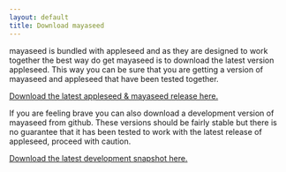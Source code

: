 ```yaml
---
layout: default
title: Download mayaseed
---
```


mayaseed is bundled with appleseed and as they are designed to work together the best way do get mayaseed is to download the latest version appleseed. This way you can be sure that you are getting a version of mayaseed and appleseed that have been tested together. 

[Download the latest appleseed & mayaseed release here.](http://appleseedhq.net/downloads)

If you are feeling brave you can also download a development version of mayaseed from github. These versions should be fairly stable but there is no guarantee that it has been tested to work with the latest release of appleseed, proceed with caution. 

[Download the latest development snapshot here.](https://github.com/jonathantopf/mayaseed/archive/master.zip)